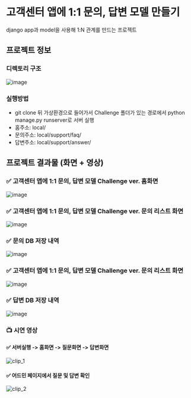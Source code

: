 # 고객센터 앱에 1:1 문의, 답변 모델 만들기
<p> django app과 model을 사용해 1:N 관계를 만드는 프로젝트 <p>

## 프로젝트 정보
### 디렉토리 구조
![image](https://user-images.githubusercontent.com/67543838/163910706-7bdfaa20-1bed-4a0e-9960-45b04e36ca8f.png)

### 실행방법
- git clone 뒤 가상환경으로 들어가서 Challenge 폴더가 있는 경로에서 python manage.py runserver로 서버 실행
- 홈주소: local/
- 문의주소: local/support/faq/
- 답변주소: local/support/answer/

## 프로젝트 결과물 (화면 + 영상)

### ✅ 고객센터 앱에 1:1 문의, 답변 모델 Challenge ver. 홈화면

![image](https://user-images.githubusercontent.com/67543838/163911083-e61f80a9-3623-410a-8c21-4f6405dc2494.png)

### ✅ 고객센터 앱에 1:1 문의, 답변 모델 Challenge ver. 문의 리스트 화면

![image](https://user-images.githubusercontent.com/67543838/163911227-5d71a304-80ab-4295-84ed-5f54891537c8.png)

### ✅ 문의 DB 저장 내역
  
![image](https://user-images.githubusercontent.com/67543838/163912222-124ec637-6707-4ccc-a3a8-0daabaa95b8c.png)

### ✅ 고객센터 앱에 1:1 문의, 답변 모델 Challenge ver. 문의 리스트 화면

![image](https://user-images.githubusercontent.com/67543838/163911273-1f4fdfa9-1c88-4b6e-839d-35e50cf341ab.png)

### ✅ 답변 DB 저장 내역
  
![image](https://user-images.githubusercontent.com/67543838/163911676-6eef2eb9-405b-41b5-b510-08e8040badd5.png)
  
### 📺  시연 영상

#### ✅ 서버실행 -> 홈화면 -> 질문화면 -> 답변화면

![clip_1](https://user-images.githubusercontent.com/67543838/164003738-dc2a7898-6ee9-4124-91fc-cf1d9af2a2c5.gif)

#### ✅ 어드민 페이지에서 질문 및 답변 확인
  
![clip_2](https://user-images.githubusercontent.com/67543838/164003898-6170572f-eb38-4270-88eb-861290406946.gif)

